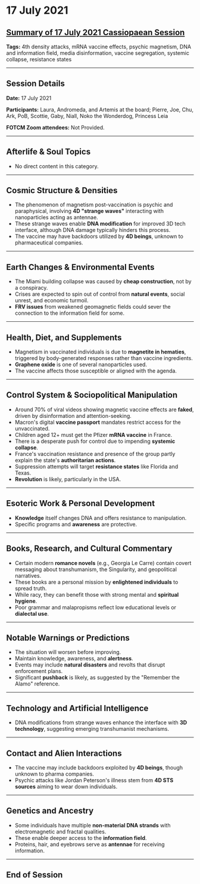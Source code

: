 # 17 July 2021

## [Summary of 17 July 2021 Cassiopaean Session](https://cassiopaea.org/forum/threads/session-17-july-2021.50782/#post-960901)

**Tags:** 4th density attacks, mRNA vaccine effects, psychic magnetism, DNA and information field, media disinformation, vaccine segregation, systemic collapse, resistance states

---

## Session Details

**Date:** 17 July 2021

**Participants:** Laura, Andromeda, and Artemis at the board; Pierre, Joe, Chu, Ark, PoB, Scottie, Gaby, Niall, Noko the Wonderdog, Princess Leia

**FOTCM Zoom attendees:** Not Provided.

---

## Afterlife & Soul Topics

- No direct content in this category.

---

## Cosmic Structure & Densities

- The phenomenon of magnetism post-vaccination is psychic and paraphysical, involving **4D "strange waves"** interacting with nanoparticles acting as antennae.
- These strange waves enable **DNA modification** for improved 3D tech interface, although DNA damage typically hinders this process.
- The vaccine may have backdoors utilized by **4D beings**, unknown to pharmaceutical companies.

---

## Earth Changes & Environmental Events

- The Miami building collapse was caused by **cheap construction**, not by a conspiracy.
- Crises are expected to spin out of control from **natural events**, social unrest, and economic turmoil.
- **FRV issues** from weakened geomagnetic fields could sever the connection to the information field for some.

---

## Health, Diet, and Supplements

- Magnetism in vaccinated individuals is due to **magnetite in hematies**, triggered by body-generated responses rather than vaccine ingredients.
- **Graphene oxide** is one of several nanoparticles used.
- The vaccine affects those susceptible or aligned with the agenda.

---

## Control System & Sociopolitical Manipulation

- Around 70% of viral videos showing magnetic vaccine effects are **faked**, driven by disinformation and attention-seeking.
- Macron's digital **vaccine passport** mandates restrict access for the unvaccinated.
- Children aged 12+ must get the Pfizer **mRNA vaccine** in France.
- There is a desperate push for control due to impending **systemic collapse**.
- France's vaccination resistance and presence of the group partly explain the state's **authoritarian actions**.
- Suppression attempts will target **resistance states** like Florida and Texas.
- **Revolution** is likely, particularly in the USA.

---

## Esoteric Work & Personal Development

- **Knowledge** itself changes DNA and offers resistance to manipulation.
- Specific programs and **awareness** are protective.

---

## Books, Research, and Cultural Commentary

- Certain modern **romance novels** (e.g., Georgia Le Carre) contain covert messaging about transhumanism, the Singularity, and geopolitical narratives.
- These books are a personal mission by **enlightened individuals** to spread truth.
- While racy, they can benefit those with strong mental and **spiritual hygiene**.
- Poor grammar and malapropisms reflect low educational levels or **dialectal use**.

---

## Notable Warnings or Predictions

- The situation will worsen before improving.
- Maintain knowledge, awareness, and **alertness**.
- Events may include **natural disasters** and revolts that disrupt enforcement plans.
- Significant **pushback** is likely, as suggested by the "Remember the Alamo" reference.

---

## Technology and Artificial Intelligence

- DNA modifications from strange waves enhance the interface with **3D technology**, suggesting emerging transhumanist mechanisms.

---

## Contact and Alien Interactions

- The vaccine may include backdoors exploited by **4D beings**, though unknown to pharma companies.
- Psychic attacks like Jordan Peterson's illness stem from **4D STS sources** aiming to wear down individuals.

---

## Genetics and Ancestry

- Some individuals have multiple **non-material DNA strands** with electromagnetic and fractal qualities.
- These enable deeper access to the **information field**.
- Proteins, hair, and eyebrows serve as **antennae** for receiving information.

---

## **End of Session**